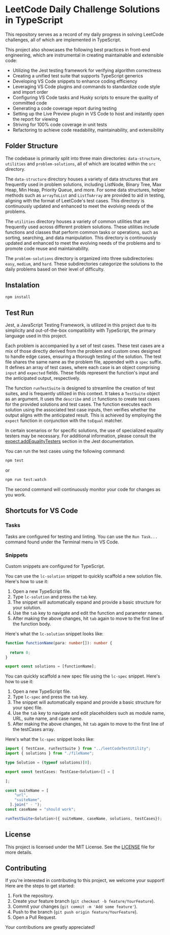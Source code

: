 # LeetCode Daily Challenge Solutions in TypeScript

This repository serves as a record of my daily progress in solving LeetCode challenges, all of which are implemented in TypeScript.

This project also showcases the following best practices in front-end engineering, which are instrumental in creating maintainable and extensible code:

* Utilizing the Jest testing framework for verifying algorithm correctness
* Creating a unified test suite that supports TypeScript generics
* Developing VS Code snippets to enhance coding efficiency
* Leveraging VS Code plugins and commands to standardize code style and import order
* Configuring VS Code tasks and Husky scripts to ensure the quality of committed code
* Generating a code coverage report during testing
* Setting up the Live Preview plugin in VS Code to host and instantly open the report for viewing
* Striving for 100% code coverage in unit tests
* Refactoring to achieve code readability, maintainability, and extensibility

## Folder Structure

The codebase is primarily split into three main directories: `data-structure`, `utilities` and `problem-solutions`, all of which are located within the `src` directory.

The `data-structure` directory houses a variety of data structures that are frequently used in problem solutions, including ListNode, Binary Tree, Max Heap, Min Heap, Priority Queue, and more. For some data structures, helper methods such as `arrayToList` and `ListToArray` are provided to aid in testing, aligning with the format of LeetCode's test cases. This directory is continuously updated and enhanced to meet the evolving needs of the problems.

The `utilities` directory houses a variety of common utilities that are frequently used across different problem solutions. These utilities include functions and classes that perform common tasks or operations, such as sorting, searching, and data manipulation. This directory is continuously updated and enhanced to meet the evolving needs of the problems and to promote code reuse and maintainability.

The `problem-solutions` directory is organized into three subdirectories: `easy`, `medium`, and `hard`. These subdirectories categorize the solutions to the daily problems based on their level of difficulty.

## Instalation

```bash
npm install
```

## Test Run

Jest, a JavaScript Testing Framework, is utilized in this project due to its simplicity and out-of-the-box compatibility with TypeScript, the primary language used in this project.

Each problem is accompanied by a set of test cases. These test cases are a mix of those directly derived from the problem and custom ones designed to handle edge cases, ensuring a thorough testing of the solution. The test file shares the same name as the problem file, appended with a `spec` suffix. It defines an array of test cases, where each case is an object comprising `input` and `expected` fields. These fields represent the function's input and the anticipated output, respectively.

The function `runTestSuite` is designed to streamline the creation of test suites, and is frequently utilized in this context. It takes a `TestSuite` object as an argument. It uses the `describe` and `it` functions to create test cases for the provided solutions and test cases. The function executes each solution using the associated test case inputs, then verifies whether the output aligns with the anticipated result. This is achieved by employing the `expect` function in conjunction with the `toEqual` matcher.

In certain scenarios or for specific solutions, the use of specialized equality testers may be necessary. For additional information, please consult the [expect.addEqualityTesters](https://jestjs.io/docs/expect#expectaddequalitytesterstesters) section in the Jest documentation.

You can run the test cases using the following command:

```bash
npm test
```

or

```bash
npm run test:watch
```

The second command will continuously monitor your code for changes as you work.

## Shortcuts for VS Code

### Tasks

Tasks are configured for testing and linting. You can use the `Run Task...` command found under the Terminal menu in VS Code.

### Snippets

Custom snippets are configured for TypeScript.

You can use the `lc-solution` snippet to quickly scaffold a new solution file. Here's how to use it:

1. Open a new TypeScript file.
2. Type `lc-solution` and press the `tab` key.
3. The snippet will automatically expand and provide a basic structure for your solution.
4. Use the `tab` key to navigate and edit the function and parameter names.
5. After making the above changes, hit `tab` again to move to the first line of the function body.

Here's what the `lc-solution` snippet looks like:

```ts
function functionName(para: number[]): number {
  
  return 0;
}

export const solutions = [functionName];
```

You can quickly scaffold a new spec file using the `lc-spec` snippet. Here's how to use it:

1. Open a new TypeScript file.
2. Type `lc-spec` and press the `tab` key.
3. The snippet will automatically expand and provide a basic structure for your spec file.
4. Use the `tab` key to navigate and edit placeholders such as module name, URL, suite name, and case name.
5. After making the above changes, hit `tab` again to move to the first line of the testCases array.

Here's what the `lc-spec` snippet looks like:

```ts
import { TestCase, runTestSuite } from "../leetCodeTestUtility";
import { solutions } from "./fileName";

type Solution = (typeof solutions)[0];

export const testCases: TestCase<Solution>[] = [
  
];

const suiteName = [
    "url",
    "suiteName",
  ].join(" - ");
const caseName = "should work";

runTestSuite<Solution>({ suiteName, caseName, solutions, testCases});
```

## License

This project is licensed under the MIT License. See the [LICENSE](LICENSE) file for more details.

## Contributing

If you're interested in contributing to this project, we welcome your support! Here are the steps to get started:

1. Fork the repository.
2. Create your feature branch (`git checkout -b feature/YourFeature`).
3. Commit your changes (`git commit -m 'Add some feature'`).
4. Push to the branch (`git push origin feature/YourFeature`).
5. Open a Pull Request.

Your contributions are greatly appreciated!
